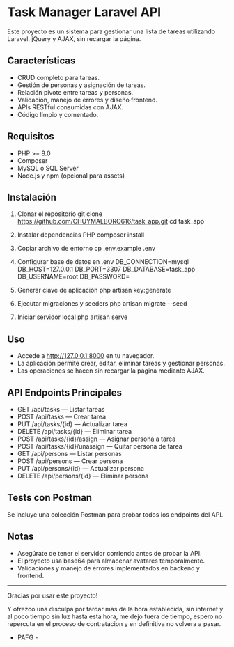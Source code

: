 # Task Manager Laravel API

Este proyecto es un sistema para gestionar una lista de tareas utilizando Laravel, jQuery y AJAX, sin recargar la página.

## Características

- CRUD completo para tareas.
- Gestión de personas y asignación de tareas.
- Relación pivote entre tareas y personas.
- Validación, manejo de errores y diseño frontend.
- APIs RESTful consumidas con AJAX.
- Código limpio y comentado.

## Requisitos

- PHP >= 8.0
- Composer
- MySQL o SQL Server
- Node.js y npm (opcional para assets)

## Instalación

1. Clonar el repositorio
git clone https://github.com/CHUYMALBORO616/task_app.git
cd task_app

2. Instalar dependencias PHP
composer install

3. Copiar archivo de entorno
cp .env.example .env

4. Configurar base de datos en .env
DB_CONNECTION=mysql
DB_HOST=127.0.0.1
DB_PORT=3307
DB_DATABASE=task_app
DB_USERNAME=root
DB_PASSWORD=

5. Generar clave de aplicación
php artisan key:generate

6. Ejecutar migraciones y seeders
php artisan migrate --seed

7. Iniciar servidor local
php artisan serve

## Uso

- Accede a http://127.0.0.1:8000 en tu navegador.
- La aplicación permite crear, editar, eliminar tareas y gestionar personas.
- Las operaciones se hacen sin recargar la página mediante AJAX.

## API Endpoints Principales

- GET /api/tasks — Listar tareas
- POST /api/tasks — Crear tarea
- PUT /api/tasks/{id} — Actualizar tarea
- DELETE /api/tasks/{id} — Eliminar tarea
- POST /api/tasks/{id}/assign — Asignar persona a tarea
- POST /api/tasks/{id}/unassign — Quitar persona de tarea
- GET /api/persons — Listar personas
- POST /api/persons — Crear persona
- PUT /api/persons/{id} — Actualizar persona
- DELETE /api/persons/{id} — Eliminar persona

## Tests con Postman

Se incluye una colección Postman para probar todos los endpoints del API.

## Notas

- Asegúrate de tener el servidor corriendo antes de probar la API.
- El proyecto usa base64 para almacenar avatares temporalmente.
- Validaciones y manejo de errores implementados en backend y frontend.

---

Gracias por usar este proyecto!

Y ofrezco una disculpa por tardar mas de la hora establecida, sin internet y al poco tiempo sin luz hasta esta hora, me dejo fuera de tiempo, espero no repercuta en el proceso de contratacion y en definitiva no volvera a pasar.

- PAFG -